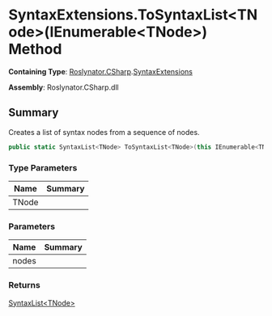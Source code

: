 # SyntaxExtensions\.ToSyntaxList\<TNode>\(IEnumerable\<TNode>\) Method

**Containing Type**: [Roslynator.CSharp](../../README.md)\.[SyntaxExtensions](../README.md)

**Assembly**: Roslynator\.CSharp\.dll

## Summary

Creates a list of syntax nodes from a sequence of nodes\.

```csharp
public static SyntaxList<TNode> ToSyntaxList<TNode>(this IEnumerable<TNode> nodes) where TNode : Microsoft.CodeAnalysis.SyntaxNode
```

### Type Parameters

| Name | Summary |
| ---- | ------- |
| TNode | |

### Parameters

| Name | Summary |
| ---- | ------- |
| nodes | |

### Returns

[SyntaxList\<TNode>](https://docs.microsoft.com/en-us/dotnet/api/microsoft.codeanalysis.syntaxlist-1)

